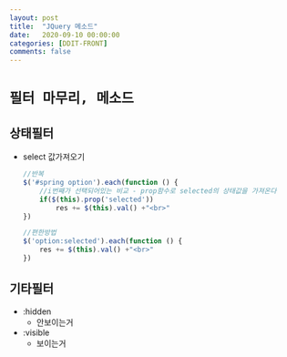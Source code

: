 ```yaml
---
layout: post
title:  "JQuery 메소드"
date:   2020-09-10 00:00:00
categories: [DDIT-FRONT]
comments: false
---
```


# `필터 마무리, 메소드`

## 상태필터
- select 값가져오기
    ```javascript
    //반복
    $('#spring option').each(function () {
        //i번째가 선택되어있는 비교 - prop함수로 selected의 상태값을 가져온다
        if($(this).prop('selected'))
            res += $(this).val() +"<br>"
    })
    
    //편한방법
    $('option:selected').each(function () {
        res += $(this).val() +"<br>"
    })
    ```
## 기타필터
- :hidden
    - 안보이는거
- :visible
    - 보이는거  